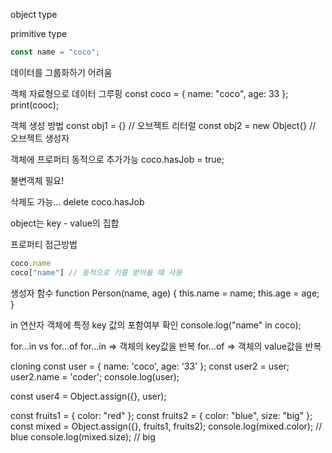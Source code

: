 object type

primitive type
```javascript
const name = "coco";
```
데이터를 그룹화하기 어려움

객체 자료형으로 데이터 그루핑
const coco = { name: "coco", age: 33 };
print(cooc);

객체 생성 방법
const obj1 = {} // 오브젝트 리터럴
const obj2 = new Object{} // 오브젝트 생성자

객체에 프로퍼티 동적으로 추가가능
coco.hasJob = true;

불변객체 필요!

삭제도 가능...
delete coco.hasJob

object는 key - value의 집합

프로퍼티 접근방법
```javascript
coco.name
coco["name"] // 동적으로 키를 받아올 때 사용
```

생성자 함수 
function Person(name, age) {
  this.name = name;
  this.age = age;
}

in 연산자
객체에 특정 key 값의 포함여부 확인
console.log("name" in coco);


for...in vs for...of
for...in => 객체의 key값을 반복
for...of => 객체의 value값을 반복


cloning
const user = { name: 'coco', age: '33' };
const user2 = user;
user2.name = 'coder';
console.log(user);

const user4 = Object.assign({}, user);

const fruits1 = { color: "red" };
const fruits2 = { color: "blue", size: "big" };
const mixed = Object.assign({}, fruits1, fruits2);
console.log(mixed.color); // blue
console.log(mixed.size); // big

